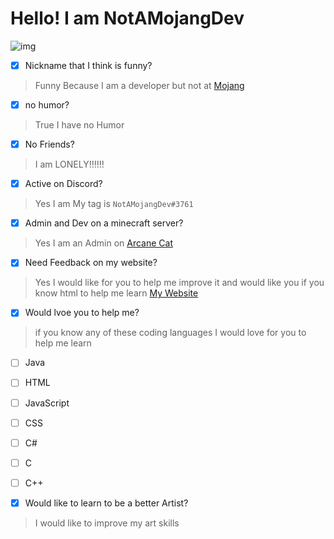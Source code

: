 # Hello! I am NotAMojangDev

![img](https://github-readme-stats.vercel.app/api?username=NotAMojangDev&show_icons=true&theme=dark)


- [x] Nickname that I think is funny?
> Funny Because I am a developer but not at [Mojang](https://mojang.com)

- [x] no humor?
> True I have no Humor

- [x] No Friends?
> I am LONELY!!!!!!

- [x] Active on Discord?
> Yes I am My tag is `NotAMojangDev#3761`

- [x] Admin and Dev on a minecraft server?
> Yes I am an Admin on [Arcane Cat](https://discord.gg/Qt5xHcnRrA)

- [x] Need Feedback on my website?
> Yes I would like for you to help me improve it
> and would like you if you know html to help me learn
> [My Website](https://notamojangdev.github.io)

- [x] Would lvoe you to help me?
> if you know any of these coding languages I would love for you to help me learn
- [ ] Java
- [ ] HTML
- [ ] JavaScript
- [ ] CSS
- [ ] C#
- [ ] C
- [ ] C++

- [x] Would like to learn to be a better Artist?
> I would like to improve my art skills
